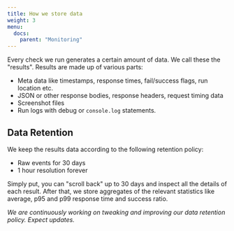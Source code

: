 ```yaml
---
title: How we store data
weight: 3
menu:
  docs:
    parent: "Monitoring"
---
```


Every check we run generates a certain amount of data. We call these the "results". Results are made up of various parts:

- Meta data like timestamps, response times, fail/success flags, run location etc.
- JSON or other response bodies, response headers, request timing data
- Screenshot files
- Run logs with debug or `console.log` statements.

## Data Retention

We keep the results data according to the following retention policy:

- Raw events for 30 days
- 1 hour resolution forever

Simply put, you can "scroll back" up to 30 days and inspect all the details of each result. After that, we store aggregates
of the relevant statistics like average, p95 and p99 response time and success ratio.

*We are continuously working on tweaking and improving our data retention policy. Expect updates.*
